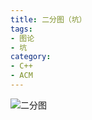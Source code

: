 ```yaml
---
title: 二分图（坑）
tags:
- 图论
- 坑
category:
- C++
- ACM
---
```


![二分图](/img/bipartite_graph.png)
